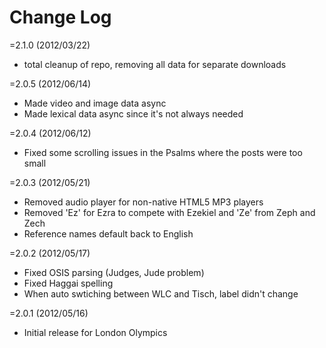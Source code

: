 # Change Log

=2.1.0 (2012/03/22)

* total cleanup of repo, removing all data for separate downloads

=2.0.5 (2012/06/14)

* Made video and image data async
* Made lexical data async since it's not always needed

=2.0.4 (2012/06/12)

* Fixed some scrolling issues in the Psalms where the posts were too small

=2.0.3 (2012/05/21)

* Removed audio player for non-native HTML5 MP3 players
* Removed 'Ez' for Ezra to compete with Ezekiel and 'Ze' from Zeph and Zech
* Reference names default back to English

=2.0.2 (2012/05/17)

* Fixed OSIS parsing (Judges, Jude problem)
* Fixed Haggai spelling
* When auto swtiching between WLC and Tisch, label didn't change

=2.0.1 (2012/05/16)

* Initial release for London Olympics
